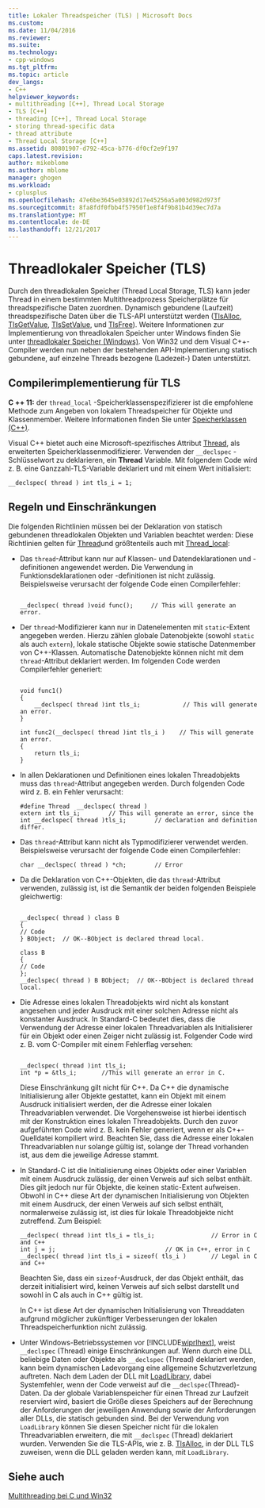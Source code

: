 ```yaml
---
title: Lokaler Threadspeicher (TLS) | Microsoft Docs
ms.custom: 
ms.date: 11/04/2016
ms.reviewer: 
ms.suite: 
ms.technology:
- cpp-windows
ms.tgt_pltfrm: 
ms.topic: article
dev_langs:
- C++
helpviewer_keywords:
- multithreading [C++], Thread Local Storage
- TLS [C++]
- threading [C++], Thread Local Storage
- storing thread-specific data
- thread attribute
- Thread Local Storage [C++]
ms.assetid: 80801907-d792-45ca-b776-df0cf2e9f197
caps.latest.revision: 
author: mikeblome
ms.author: mblome
manager: ghogen
ms.workload:
- cplusplus
ms.openlocfilehash: 47e6be3645e03892d17e45256a5a003d982d973f
ms.sourcegitcommit: 8fa8fdf0fbb4f57950f1e8f4f9b81b4d39ec7d7a
ms.translationtype: MT
ms.contentlocale: de-DE
ms.lasthandoff: 12/21/2017
---
```

# <a name="thread-local-storage-tls"></a>Threadlokaler Speicher (TLS)
Durch den threadlokalen Speicher (Thread Local Storage, TLS) kann jeder Thread in einem bestimmten Multithreadprozess Speicherplätze für threadspezifische Daten zuordnen. Dynamisch gebundene (Laufzeit) threadspezifische Daten über die TLS-API unterstützt werden ([TlsAlloc](https://msdn.microsoft.com/en-us/library/windows/desktop/ms686801), [TlsGetValue](https://msdn.microsoft.com/en-us/library/windows/desktop/ms686812), [TlsSetValue](https://msdn.microsoft.com/en-us/library/windows/desktop/ms686818), und [TlsFree](https://msdn.microsoft.com/en-us/library/windows/desktop/ms686804)). Weitere Informationen zur Implementierung von threadlokalen Speicher unter Windows finden Sie unter [threadlokaler Speicher (Windows)](https://msdn.microsoft.com/en-us/library/windows/desktop/ms686749\(v=vs.85\).aspx).  Von Win32 und dem Visual C++-Compiler werden nun neben der bestehenden API-Implementierung statisch gebundene, auf einzelne Threads bezogene (Ladezeit-) Daten unterstützt.  
  
##  <a name="_core_compiler_implementation_for_tls"></a>Compilerimplementierung für TLS  
 **C ++ 11:** der `thread_local` -Speicherklassenspezifizierer ist die empfohlene Methode zum Angeben von lokalem Threadspeicher für Objekte und Klassenmember. Weitere Informationen finden Sie unter [Speicherklassen (C++)](../cpp/storage-classes-cpp.md).  
  
 Visual C++ bietet auch eine Microsoft-spezifisches Attribut [Thread](../cpp/thread.md), als erweiterten Speicherklassenmodifizierer. Verwenden der `__declspec` -Schlüsselwort zu deklarieren, ein **Thread** Variable. Mit folgendem Code wird z. B. eine Ganzzahl-TLS-Variable deklariert und mit einem Wert initialisiert:  
  
```  
__declspec( thread ) int tls_i = 1;  
```  
  
## <a name="rules-and-limitations"></a>Regeln und Einschränkungen  
 Die folgenden Richtlinien müssen bei der Deklaration von statisch gebundenen threadlokalen Objekten und Variablen beachtet werden: Diese Richtlinien gelten für [Thread](../cpp/thread.md)und größtenteils auch mit [Thread_local](../cpp/storage-classes-cpp.md):  
  
-   Das `thread`-Attribut kann nur auf Klassen- und Datendeklarationen und -definitionen angewendet werden. Die Verwendung in Funktionsdeklarationen oder -definitionen ist nicht zulässig. Beispielsweise verursacht der folgende Code einen Compilerfehler:  
  
    ```  
  
    __declspec( thread )void func();     // This will generate an error.  
    ```  
  
-   Der `thread`-Modifizierer kann nur in Datenelementen mit `static`-Extent angegeben werden. Hierzu zählen globale Datenobjekte (sowohl `static` als auch `extern`), lokale statische Objekte sowie statische Datenmember von C++-Klassen. Automatische Datenobjekte können nicht mit dem `thread`-Attribut deklariert werden. Im folgenden Code werden Compilerfehler generiert:  
  
    ```  
  
    void func1()  
    {  
        __declspec( thread )int tls_i;            // This will generate an error.  
    }  
  
    int func2(__declspec( thread )int tls_i )    // This will generate an error.  
    {  
        return tls_i;  
    }  
    ```  
  
-   In allen Deklarationen und Definitionen eines lokalen Threadobjekts muss das `thread`-Attribut angegeben werden. Durch folgenden Code wird z. B. ein Fehler verursacht:  
  
    ```  
    #define Thread  __declspec( thread )  
    extern int tls_i;        // This will generate an error, since the  
    int __declspec( thread )tls_i;        // declaration and definition differ.  
    ```  
  
-   Das `thread`-Attribut kann nicht als Typmodifizierer verwendet werden. Beispielsweise verursacht der folgende Code einen Compilerfehler:  
  
    ```  
    char __declspec( thread ) *ch;        // Error  
    ```  
  
-   Da die Deklaration von C++-Objekten, die das `thread`-Attribut verwenden, zulässig ist, ist die Semantik der beiden folgenden Beispiele gleichwertig:  
  
    ```  
  
    __declspec( thread ) class B  
    {  
    // Code  
    } BObject;  // OK--BObject is declared thread local.  
  
    class B  
    {  
    // Code  
    };  
    __declspec( thread ) B BObject;  // OK--BObject is declared thread local.  
    ```  
  
-   Die Adresse eines lokalen Threadobjekts wird nicht als konstant angesehen und jeder Ausdruck mit einer solchen Adresse nicht als konstanter Ausdruck. In Standard-C bedeutet dies, dass die Verwendung der Adresse einer lokalen Threadvariablen als Initialisierer für ein Objekt oder einen Zeiger nicht zulässig ist. Folgender Code wird z. B. vom C-Compiler mit einem Fehlerflag versehen:  
  
    ```  
  
    __declspec( thread )int tls_i;  
    int *p = &tls_i;       //This will generate an error in C.  
    ```  
  
     Diese Einschränkung gilt nicht für C++. Da C++ die dynamische Initialisierung aller Objekte gestattet, kann ein Objekt mit einem Ausdruck initialisiert werden, der die Adresse einer lokalen Threadvariablen verwendet. Die Vorgehensweise ist hierbei identisch mit der Konstruktion eines lokalen Threadobjekts. Durch den zuvor aufgeführten Code wird z. B. kein Fehler generiert, wenn er als C++-Quelldatei kompiliert wird. Beachten Sie, dass die Adresse einer lokalen Threadvariablen nur solange gültig ist, solange der Thread vorhanden ist, aus dem die jeweilige Adresse stammt.  
  
-   In Standard-C ist die Initialisierung eines Objekts oder einer Variablen mit einem Ausdruck zulässig, der einen Verweis auf sich selbst enthält. Dies gilt jedoch nur für Objekte, die keinen static-Extent aufweisen. Obwohl in C++ diese Art der dynamischen Initialisierung von Objekten mit einem Ausdruck, der einen Verweis auf sich selbst enthält, normalerweise zulässig ist, ist dies für lokale Threadobjekte nicht zutreffend. Zum Beispiel:  
  
    ```  
    __declspec( thread )int tls_i = tls_i;                // Error in C and C++   
    int j = j;                               // OK in C++, error in C  
    __declspec( thread )int tls_i = sizeof( tls_i )       // Legal in C and C++  
    ```  
  
     Beachten Sie, dass ein `sizeof`-Ausdruck, der das Objekt enthält, das derzeit initialisiert wird, keinen Verweis auf sich selbst darstellt und sowohl in C als auch in C++ gültig ist.  
  
     In C++ ist diese Art der dynamischen Initialisierung von Threaddaten aufgrund möglicher zukünftiger Verbesserungen der lokalen Threadspeicherfunktion nicht zulässig.  
  
-   Unter Windows-Betriebssystemen vor [!INCLUDE[wiprlhext](../c-runtime-library/reference/includes/wiprlhext_md.md)], weist `__declspec` (Thread) einige Einschränkungen auf. Wenn durch eine DLL beliebige Daten oder Objekte als `__declspec` (Thread) deklariert werden, kann beim dynamischen Ladevorgang eine allgemeine Schutzverletzung auftreten. Nach dem Laden der DLL mit [LoadLibrary](http://msdn.microsoft.com/library/windows/desktop/ms684175), dabei Systemfehler, wenn der Code verweist auf die `__declspec`(Thread)-Daten. Da der globale Variablenspeicher für einen Thread zur Laufzeit reserviert wird, basiert die Größe dieses Speichers auf der Berechnung der Anforderungen der jeweiligen Anwendung sowie der Anforderungen aller DLLs, die statisch gebunden sind. Bei der Verwendung von `LoadLibrary` können Sie diesen Speicher nicht für die lokalen Threadvariablen erweitern, die mit `__declspec` (Thread) deklariert wurden. Verwenden Sie die TLS-APIs, wie z. B. [TlsAlloc](http://msdn.microsoft.com/library/windows/desktop/ms686801), in der DLL TLS zuweisen, wenn die DLL geladen werden kann, mit `LoadLibrary`.  
  
## <a name="see-also"></a>Siehe auch  
 [Multithreading bei C und Win32](../parallel/multithreading-with-c-and-win32.md)   
